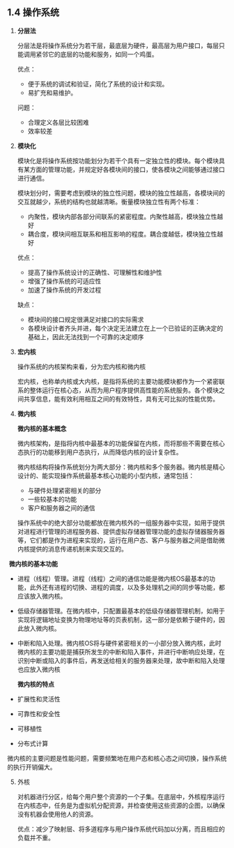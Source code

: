 ## 1.4 操作系统

1.   **分层法**

     分层法是将操作系统分为若干层，最底层为硬件，最高层为用户接口，每层只能调用紧邻它的底层的功能和服务，如同一个鸡蛋。

     优点：

     -   便于系统的调试和验证，简化了系统的设计和实现。
     -   易扩充和易维护。

     问题：

     -   合理定义各层比较困难
     -   效率较差

2.   **模块化**

     模块化是将操作系统按功能划分为若干个具有一定独立性的模块。每个模块具有某方面的管理功能，并规定好各模块间的接口，使各模块之间能够通过接口进行通信。

     模块划分时，需要考虑到模块的独立性问题，模块的独立性越高，各模块间的交互就越少，系统的结构也就越清晰。衡量模块独立性有两个标准：

     -   内聚性，模块内部各部分间联系的紧密程度。内聚性越高，模块独立性越好
     -   耦合度，模块间相互联系和相互影响的程度。耦合度越低，模块独立性越好

     优点：

     -   提高了操作系统设计的正确性、可理解性和维护性
     -   增强了操作系统的可适应性
     -   加速了操作系统的开发过程

     缺点：

     -   模块间的接口规定很满足对接口的实际需求
     -   各模块设计者齐头并进，每个决定无法建立在上一个已验证的正确决定的基础上，因此无法找到一个可靠的决定顺序

3.   **宏内核**

     操作系统的内核架构来看，分为宏内核和微内核

     宏内核，也称单内核或大内核，是指将系统的主要功能模块都作为一个紧密联系的整体运行在核心态，从而为用户程序提供高性能的系统服务。各个模块之间共享信息，能有效利用相互之间的有效特性，具有无可比拟的性能优势。

4.   **微内核**

     **微内核的基本概念**

     微内核架构，是指将内核中最基本的功能保留在内核，而将那些不需要在核心态执行的功能移到用户态执行，从而降低内核的设计复杂性。

     微内核结构将操作系统划分为两大部分：微内核和多个服务器。微内核是精心设计的、能实现操作系统最基本核心功能的小型内核，通常包括：

     -   与硬件处理紧密相关的部分
     -   一些较基本的功能
     -   客户和服务器之间的通信

     操作系统中的绝大部分功能都放在微内核外的一组服务器中实现，如用于提供对进程进行管理的进程服务器、提供虚拟存储器管理功能的虚拟存储器服务器等，它们都是作为进程来实现的，运行在用户态、客户与服务器之间是借助微内核提供的消息传递机制来实现交互的。

​		**微内核的基本功能**

  -    进程（线程）管理。进程（线程）之间的通信功能是微内核OS最基本的功能，此外还有进程的切换、进程的调度，以及多处理机之间的同步等功能，都应该放入微内核。

  -    低级存储器管理。在微内核中，只配置最基本的低级存储器管理机制，如用于实现将逻辑地址变换为物理地址等的页表机制，这一部分是依赖于硬件的，因此放入微内核。

  -    中断和陷入处理。微内核OS将与硬件紧密相关的一小部分放入微内核，此时微内核的主要功能是捕获所发生的中断和陷入事件，并进行中断响应处理，在识别中断或陷入的事件后，再发送给相关的服务器来处理，故中断和陷入处理也应放入微内核

       

       **微内核的特点**

  -    扩展性和灵活性

  -    可靠性和安全性

  -    可移植性

  -    分布式计算

微内核的主要问题是性能问题，需要频繁地在用户态和核心态之间切换，操作系统的执行开销偏大。

5.   外核

     对机器进行分区，给每个用户整个资源的一个子集。在底层中，外核程序运行在内核态中，任务是为虚拟机分配资源，并检查使用这些资源的企图，以确保没有机器会使用他人的资源。

     优点：减少了映射层、将多道程序与用户操作系统代码加以分离，而且相应的负载并不重。

     